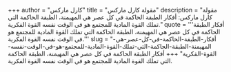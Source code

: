 +++
author = "كارل ماركس"
title = "مقولة كارل ماركس"
description = "مقولة كارل ماركس: أفكار الطبقة الحاكمة في كل عصر هي المهيمنة، الطبقة الحاكمة التي تملك القوة المادية للمجتمع هو في الوقت نفسه القوة الفكرية."
quote = '''أفكار الطبقة الحاكمة في كل عصر هي المهيمنة، الطبقة الحاكمة التي تملك القوة المادية للمجتمع هو في الوقت نفسه القوة الفكرية.''' 
slug = "أفكار-الطبقة-الحاكمة-في-كل-عصر-هي-المهيمنة-الطبقة-الحاكمة-التي-تملك-القوة-المادية-للمجتمع-هو-في-الوقت-نفسه-القوة-الفكرية"
+++
أفكار الطبقة الحاكمة في كل عصر هي المهيمنة، الطبقة الحاكمة التي تملك القوة المادية للمجتمع هو في الوقت نفسه القوة الفكرية.

